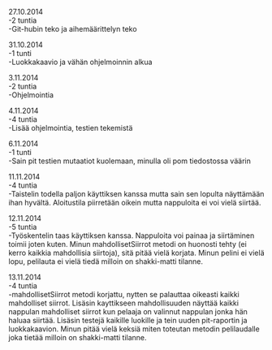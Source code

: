 27.10.2014  
  -2 tuntia  
  -Git-hubin teko ja aihemäärittelyn teko
  
31.10.2014  
  -1 tunti  
  -Luokkakaavio ja vähän ohjelmoinnin alkua  
  
3.11.2014  
  -2 tuntia  
  -Ohjelmointia  
  
4.11.2014  
  -4 tuntia  
  -Lisää ohjelmointia, testien tekemistä  
  
6.11.2014  
  -1 tunti  
  -Sain pit testien mutaatiot kuolemaan, minulla oli pom tiedostossa väärin
  
11.11.2014  
  -4 tuntia  
  -Taistelin todella paljon käyttiksen kanssa mutta sain sen lopulta näyttämään ihan hyvältä. Aloitustila piirretään    oikein mutta nappuloita ei voi vielä siirtää.

12.11.2014  
  -5 tuntia  
  -Työskentelin taas käyttiksen kanssa. Nappuloita voi painaa ja siirtäminen toimii joten kuten. Minun mahdollisetSiirrot metodi on huonosti tehty (ei kerro kaikkia mahdollisia siirtoja), sitä pitää vielä korjata. Minun pelini ei vielä lopu, pelilauta ei vielä tiedä milloin on shakki-matti tilanne.
  
13.11.2014  
  -4 tuntia  
  -mahdollisetSiirrot metodi korjattu, nytten se palauttaa oikeasti kaikki mahdolliset siirrot. Lisäsin kayttikseen mahdollisuuden näyttää kaikki nappulan mahdolliset siirrot kun pelaaja on valinnut nappulan jonka hän haluaa siirtää. Lisäsin testejä kaikille luokille ja tein uuden pit-raportin ja luokkakaavion. Minun pitää vielä keksiä miten toteutan metodin pelilaudalle joka tietää milloin on shakki-matti tilanne.
